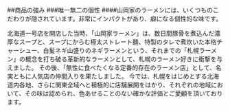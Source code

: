##商品の強み
###唯一無二の個性
####山岡家のラーメンには、いくつものこだわりが隠されています。非常にインパクトがあり、癖になる個性的な味です。

北海道一号店を開店した当時、「山岡家ラーメン」は、数日間豚骨を煮込んだ濃厚なスープと、スープにからむ極太ストレート麺、特製のタレで煮炊いた本格チャーシュー、白髪ネギ山盛りのネギラーメンという、それまでの「札幌ラーメン」の概念を打ち破る革新的なラーメンとして、札幌のラーメン好きに衝撃を与えました。
その後、「無性に食べたくなる定番的存在のラーメン店」として、名実ともに人気店の仲間入りを果たしました。
今では、札幌をはじめとする北海道内各地、さらに関東全域へと積極的に店舗展開をはかり、それぞれの地域において、その味は認められ、色あせることのない確かな評価とご愛顧を頂いております。
